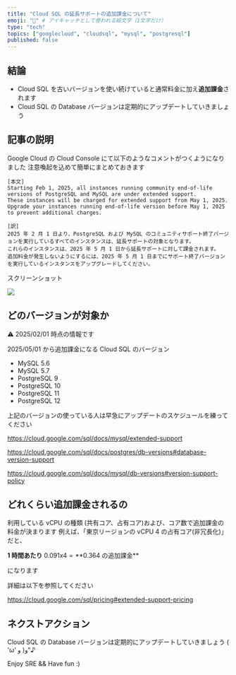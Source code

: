 ```yaml
---
title: "Cloud SQL の延長サポートの追加課金について"
emoji: "💸" # アイキャッチとして使われる絵文字（1文字だけ）
type: "tech"
topics: ["googlecloud", "cloudsql", "mysql", "postgresql"]
published: false
---
```


## 結論

- Cloud SQL を古いバージョンを使い続けていると通常料金に加え**追加課金**されます
- Cloud SQL の Database バージョンは定期的にアップデートしていきましょう

## 記事の説明

Google Cloud の Cloud Console にて以下のようなコメントがつくようになりました
注意喚起を込めて簡単にまとめておきます

```
[本文]
Starting Feb 1, 2025, all instances running community end-of-life versions of PostgreSQL and MySQL are under extended support.
These instances will be charged for extended support from May 1, 2025.
Upgrade your instances running end-of-life version before May 1, 2025 to prevent additional charges.

[訳]
2025 年 2 月 1 日より、PostgreSQL および MySQL のコミュニティサポート終了バージョンを実行しているすべてのインスタンスは、延長サポートの対象となります。
これらのインスタンスは、2025 年 5 月 1 日から延長サポートに対して課金されます。
追加料金が発生しないようにするには、2025 年 5 月 1 日までにサポート終了バージョンを実行しているインスタンスをアップグレードしてください。
```

スクリーンショット

![](https://raw.githubusercontent.com/iganari/artifacts/refs/heads/issues/23/googlecloud/sql/sql-end-of-life/2025-sql-end-of-life-01.png)

## どのバージョンが対象か

⚠️ 2025/02/01 時点の情報です

2025/05/01 から追加課金になる Cloud SQL のバージョン

- MySQL 5.6
- MySQL 5.7
- PostgreSQL 9
- PostgreSQL 10
- PostgreSQL 11
- PostgreSQL 12

上記のバージョンの使っている人は早急にアップデートのスケジュールを練ってください

https://cloud.google.com/sql/docs/mysql/extended-support

https://cloud.google.com/sql/docs/postgres/db-versions#database-version-support

https://cloud.google.com/sql/docs/mysql/db-versions#version-support-policy

## どれくらい追加課金されるの

利用している vCPU の種類 (共有コア、占有コア)および、コア数で追加課金の料金が決まります
例えば、「東京リージョンの vCPU 4 の占有コア(非冗長化)」だと、

**1 時間あたり** $0.091 x 4 = **$0.364 の追加課金**

になります

詳細は以下を参照してください

https://cloud.google.com/sql/pricing#extended-support-pricing

## ネクストアクション

Cloud SQL の Database バージョンは定期的にアップデートしていきましょう ( 'ω' و( و"♪

Enjoy SRE && Have fun :)
